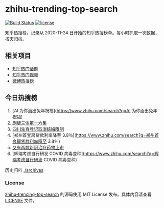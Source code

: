 # zhihu-trending-top-search

[![Build Status](https://github.com/justjavac/zhihu-trending-top-search/workflows/ci/badge.svg?branch=main)](https://github.com/justjavac/zhihu-trending-top-search/actions)
[![license](https://img.shields.io/github/license/justjavac/zhihu-trending-top-search)](https://github.com/justjavac/zhihu-trending-top-search/blob/main/LICENSE)

知乎热搜榜，记录从 2020-11-24
日开始的知乎热搜榜单。每小时抓取一次数据，按天[归档](./archives)。

## 相关项目

- [知乎热门话题](https://github.com/justjavac/zhihu-trending-hot-questions)
- [知乎热门视频](https://github.com/justjavac/zhihu-trending-hot-video)
- [微博热搜榜](https://github.com/justjavac/weibo-trending-hot-search)

## 今日热搜榜

<!-- BEGIN -->
<!-- 最后更新时间 Mon Jan 30 2023 19:02:06 GMT+0800 (China Standard Time) -->

1. [AI 为你画出兔年祝福](https://www.zhihu.com/search?q=AI 为你画出兔年祝福)
1. [剧版三体第十六集](https://www.zhihu.com/search?q=剧版三体第十六集)
1. [四川生育登记取消结婚限制](https://www.zhihu.com/search?q=四川生育登记取消结婚限制)
1. [郑州首套房贷款利率降至
   3.8％](https://www.zhihu.com/search?q=郑州首套房贷款利率降至 3.8％)
1. [又有两款新冠治疗药物上市](https://www.zhihu.com/search?q=又有两款新冠治疗药物上市)
1. [辉瑞考虑自行研发 COVID
   病毒变种](https://www.zhihu.com/search?q=辉瑞考虑自行研发 COVID 病毒变种)

<!-- END -->

历史归档 [./archives](./archives)

### License

[zhihu-trending-top-search](https://github.com/justjavac/zhihu-trending-top-search)
的源码使用 MIT License 发布。具体内容请查看 [LICENSE](./LICENSE) 文件。
